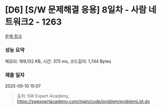 # [D6] [S/W 문제해결 응용] 8일차 - 사람 네트워크2 - 1263 

[문제 링크](https://swexpertacademy.com/main/code/problem/problemDetail.do?contestProbId=AV18P2B6Iu8CFAZN) 

### 성능 요약

메모리: 169,132 KB, 시간: 375 ms, 코드길이: 1,744 Bytes

### 제출 일자

2025-09-10 15:07



> 출처: SW Expert Academy, https://swexpertacademy.com/main/code/problem/problemList.do